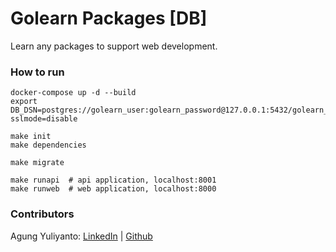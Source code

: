 Golearn Packages [DB]
====================================
Learn any packages to support web development.


### How to run
```shell
docker-compose up -d --build
export DB_DSN=postgres://golearn_user:golearn_password@127.0.0.1:5432/golearn_db?sslmode=disable

make init
make dependencies

make migrate

make runapi  # api application, localhost:8001
make runweb  # web application, localhost:8000
```

### Contributors
Agung Yuliyanto: [LinkedIn](https://www.linkedin.com/in/agung96tm/) | [Github](https://github.com/agung96tm)